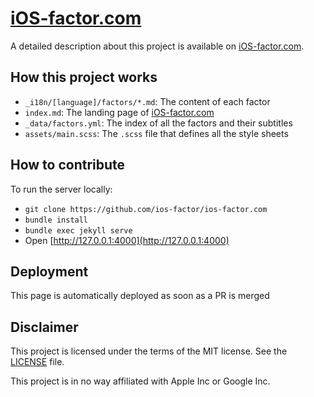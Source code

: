 # [iOS-factor.com](https://ios-factor.com)

A detailed description about this project is available on [iOS-factor.com](https://ios-factor.com).

## How this project works

- `_i18n/[language]/factors/*.md`: The content of each factor
- `index.md`: The landing page of [iOS-factor.com](https://ios-factor.com)
- `_data/factors.yml`: The index of all the factors and their subtitles
- `assets/main.scss`: The `.scss` file that defines all the style sheets

## How to contribute

To run the server locally:

- `git clone https://github.com/ios-factor/ios-factor.com`
- `bundle install`
- `bundle exec jekyll serve`
- Open [http://127.0.0.1:4000](http://127.0.0.1:4000)

## Deployment

This page is automatically deployed as soon as a PR is merged

## Disclaimer

This project is licensed under the terms of the MIT license. See the [LICENSE](LICENSE) file.

This project is in no way affiliated with Apple Inc or Google Inc. 
